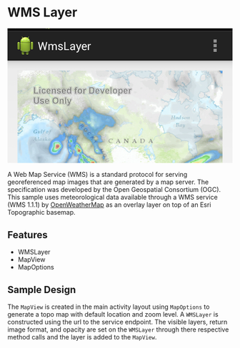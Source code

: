# WMS Layer

![WMSLayer App](wmslayer.png)

A Web Map Service (WMS) is a standard protocol for serving georeferenced map images that are generated by a map server. The specification was developed by the Open Geospatial Consortium (OGC).  This sample uses meteorological data available through a WMS service (WMS 1.1.1) by [OpenWeatherMap](http://openweathermap.org/) as an overlay layer on top of an Esri Topographic basemap.

## Features
* WMSLayer
* MapView
* MapOptions

## Sample Design
The ```MapView``` is created in the main activity layout using ```MapOptions``` to generate a topo map with default location and zoom level.  A ```WMSLayer``` is constructed using the url to the service endpoint.  The visible layers, return image format, and opacity are set on the ```WMSLayer``` through there respective method calls and the layer is added to the ```MapView```.

